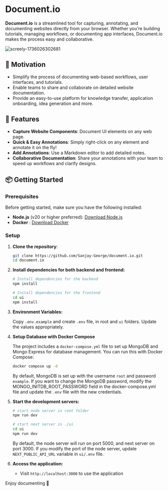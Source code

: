 # Document.io

**Document.io** is a streamlined tool for capturing, annotating, and documenting websites directly from your browser. Whether you’re building tutorials, managing workflows, or documenting app interfaces, Document.io makes the process easy and collaborative.

![screely-1736026302681](https://github.com/user-attachments/assets/9391e071-c759-479b-940e-3f2414e3b5c0)


## 🎯 Motivation

- Simplify the process of documenting web-based workflows, user interfaces, and tutorials.
- Enable teams to share and collaborate on detailed website documentation.
- Provide an easy-to-use platform for knowledge transfer, application onboarding, idea generation and more.

## 🚀 Features

- **Capture Website Components**: Document UI elements on any web page.
- **Quick & Easy Annotations**: Simply right-click on any element and annotate it on the fly!
- **Add Annotations**: Use a Markdown editor to add detailed notes.
- **Collaborative Documentation**: Share your annotations with your team to speed up workflows and clarify designs.
 
## 📦 Getting Started

### Prerequisites
Before getting started, make sure you have the following installed:

- **Node.js** (v20 or higher preferred): [Download Node.js](https://nodejs.org/)
- **Docker** : [Download Docker](https://www.docker.com/products/docker-desktop/)

### Setup

1. **Clone the repository**:

   ```bash
   git clone https://github.com/Sanjay-George/document.io.git
   cd document.io
   ```

2. **Install dependencies for both backend and frontend:**

   ```bash
   # Install dependencies for the backend
   npm install
   
   # Install dependencies for the frontend
   cd ui
   npm install
   ```

3. **Environment Variables:**

   Copy `.env.example` and create `.env` file,  in root and `ui` folders. Update the values appropriately.


4. **Setup Database with Docker Compose**

   The project includes a `docker-compose.yml` file to set up MongoDB and Mongo Express for database management. You can run this with Docker Compose:

   ```bash
   docker compose up -d
   ```

   By default, MongoDB is set up with the username `root` and password `example`. If you want to change the MongoDB password, modify the MONGO_INITDB_ROOT_PASSWORD field in the docker-compose.yml file and update the `.env` file with the new credentials.

5. **Start the development servers:**

   ```bash
   # start node server in root folder
   npm run dev

   # start next server in ./ui
   cd ui
   npm run dev
   ```

   By default, the node server will run on port 5000, and next server on port 3000. If you modify the port of the node server, update `NEXT_PUBLIC_API_URL` variable in `ui/.env` file.

   

7. **Access the application:**
   
   - Visit `http://localhost:3000` to use the application
  


 Enjoy documenting 🎉




<!--

## 📷 Screenshots 

### 1. **Editor in Action**

#### a. Custom Context Menu to Open Editor Panel
*Right-click on the target element on the page to reveal a custom context menu item for annotation.*

![Screenshot 2024-09-16 at 08 31 21](https://github.com/user-attachments/assets/2e5d67f0-70b2-4172-8145-68c0a3495852)

<br />


#### b. Editor Panel
*Once the editor is activated, you can add notes, voice memos, and highlights to any element. The editor is resizable.*

![Screenshot 2024-09-16 at 08 30 52](https://github.com/user-attachments/assets/94498daf-50cf-4d8a-b1eb-517a12ffd5d2)

<br />


### 2. **Collaboration Platform**
*Collaborate with your team seamlessly—share annotations, add comments, and manage documentations together.*


#### a. Landing page

<img width="1426" alt="image" src="https://github.com/user-attachments/assets/0676d1df-721d-4928-9fe8-bc0cde099b1b">

<br />

#### b. Documentations page
![image](https://github.com/user-attachments/assets/c04c5b4e-852f-41d5-a52d-b03ef64d1397)


-->
